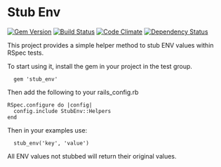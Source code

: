 Stub Env
========

[![Gem Version](https://img.shields.io/gem/v/stub_env.svg?style=flat)](http://rubygems.org/gems/stub_env)
[![Build Status](https://img.shields.io/travis/littleowllabs/stub_env/master.svg?style=flat)](https://travis-ci.org/littleowllabs/stub_env)
[![Code Climate](https://img.shields.io/codeclimate/github/littleowllabs/stub_env.svg?style=flat)](https://codeclimate.com/github/littleowllabs/stub_env)
[![Dependency Status](https://img.shields.io/gemnasium/littleowllabs/stub_env.svg?style=flat)](https://gemnasium.com/littleowllabs/stub_env)

This project provides a simple helper method to stub ENV values within RSpec tests.

To start using it, install the gem in your project in the test group.

```
  gem 'stub_env'
```

Then add the following to your rails_config.rb

```
RSpec.configure do |config|
  config.include StubEnv::Helpers
end
```

Then in your examples use:

```
  stub_env('key', 'value')
```

All ENV values not stubbed will return their original values.